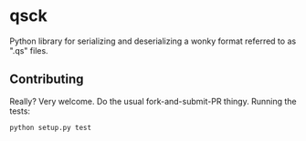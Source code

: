 qsck
====

Python library for serializing and deserializing a wonky format referred to
as ".qs" files.


Contributing
------------

Really? Very welcome. Do the usual fork-and-submit-PR thingy. Running the tests:

    python setup.py test


